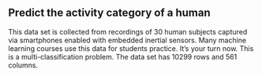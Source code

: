 ## Predict the activity category of a human
This data set is collected from recordings of 30 human subjects captured via smartphones enabled with embedded inertial sensors. Many machine learning courses use this data for students practice. It’s your turn now. This is a multi-classification problem. The data set has 10299 rows and 561 columns.